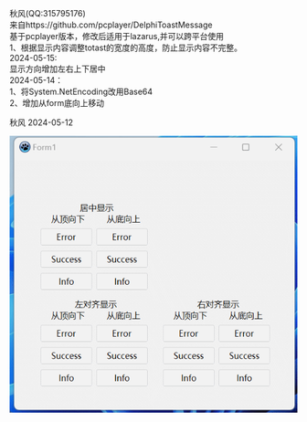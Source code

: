 秋风(QQ:315795176)  
  来自https://github.com/pcplayer/DelphiToastMessage   
  基于pcplayer版本，修改后适用于lazarus,并可以跨平台使用   
1、根据显示内容调整totast的宽度的高度，防止显示内容不完整。   
2024-05-15:  
显示方向增加左右上下居中  
2024-05-14：  
1、将System.NetEncoding改用Base64  
2、增加从form底向上移动  

秋风 2024-05-12

![截图1](gif.gif)  
